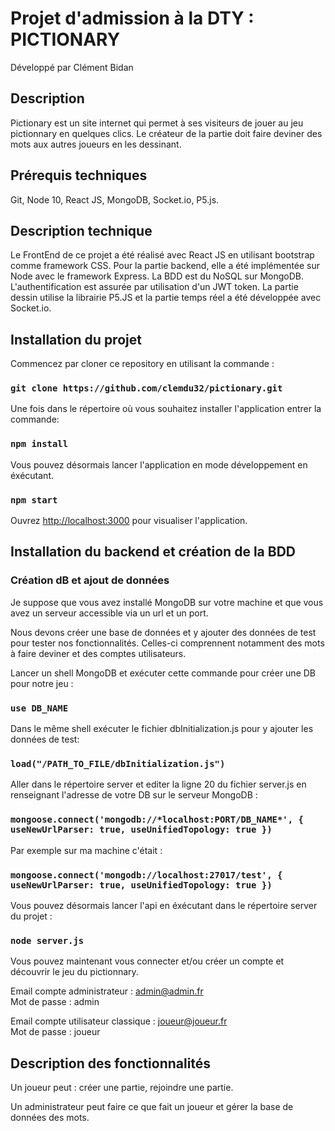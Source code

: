 # Projet d'admission à la DTY : PICTIONARY
Développé par Clément Bidan

## Description
Pictionary est un site internet qui permet à ses visiteurs de jouer au jeu pictionnary en quelques clics. Le créateur de la partie doit faire deviner des mots aux autres joueurs en les dessinant.

## Prérequis techniques

Git, Node 10, React JS, MongoDB, Socket.io, P5.js.

## Description technique

Le FrontEnd de ce projet a été réalisé avec React JS en utilisant bootstrap comme framework CSS.
Pour la partie backend, elle a été implémentée sur Node avec le framework Express. La BDD est du NoSQL sur MongoDB. L'authentification est assurée par utilisation d'un JWT token. La partie dessin utilise la librairie P5.JS et la partie temps réel a été développée avec Socket.io.

## Installation du projet

Commencez par cloner ce repository en utilisant la commande :
### `git clone https://github.com/clemdu32/pictionary.git`

Une fois dans le répertoire où vous souhaitez installer l'application entrer la commande:

### `npm install`

Vous pouvez désormais lancer l'application en mode développement en éxécutant.

### `npm start`

Ouvrez [http://localhost:3000](http://localhost:3000) pour visualiser l'application.

## Installation du backend et création de la BDD

### Création dB et ajout de données

Je suppose que vous avez installé MongoDB sur votre machine et que vous avez un serveur accessible via un url et un port.

Nous devons créer une base de données et y ajouter des données de test pour tester nos fonctionnalités. Celles-ci comprennent notamment des mots à faire deviner et des comptes utilisateurs.

Lancer un shell MongoDB et exécuter cette commande pour créer une DB pour notre jeu :

### `use DB_NAME`

Dans le même shell exécuter le fichier dbInitialization.js pour y ajouter les données de test:

### `load("/PATH_TO_FILE/dbInitialization.js")`

Aller dans le répertoire server et editer la ligne 20 du fichier server.js en renseignant l'adresse de votre DB sur le serveur MongoDB :

### `mongoose.connect('mongodb://*localhost:PORT/DB_NAME*', { useNewUrlParser: true, useUnifiedTopology: true })`

Par exemple sur ma machine c'était : 

### `mongoose.connect('mongodb://localhost:27017/test', { useNewUrlParser: true, useUnifiedTopology: true })`

Vous pouvez désormais lancer l'api en éxécutant dans le répertoire server du projet : 

### `node server.js`

Vous pouvez maintenant vous connecter et/ou créer un compte et découvrir le jeu du pictionnary.

Email compte administrateur : admin@admin.fr <br>
Mot de passe : admin

Email compte utilisateur classique : joueur@joueur.fr <br>
Mot de passe : joueur

## Description des fonctionnalités

Un joueur peut : créer une partie, rejoindre une partie.

Un administrateur peut faire ce que fait un joueur et gérer la base de données des mots.

